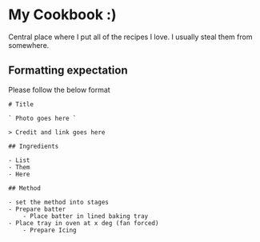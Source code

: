 # My Cookbook :)

Central place where I put all of the recipes I love. I usually steal them from somewhere.

## Formatting expectation

Please follow the below format

```
# Title

` Photo goes here `

> Credit and link goes here

## Ingredients

- List
- Them
- Here

## Method

- set the method into stages
- Prepare batter
    - Place batter in lined baking tray
- Place tray in oven at x deg (fan forced)
    - Prepare Icing
```